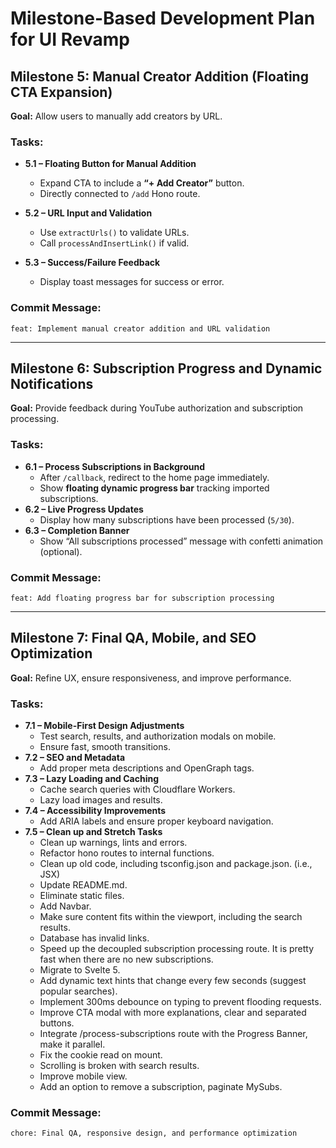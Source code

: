 # **Milestone-Based Development Plan for UI Revamp**

## **Milestone 5: Manual Creator Addition (Floating CTA Expansion)**

**Goal:** Allow users to manually add creators by URL.

### **Tasks:**

- **5.1 – Floating Button for Manual Addition**

  - Expand CTA to include a **“+ Add Creator”** button.
  - Directly connected to `/add` Hono route.

- **5.2 – URL Input and Validation**

  - Use `extractUrls()` to validate URLs.
  - Call `processAndInsertLink()` if valid.

- **5.3 – Success/Failure Feedback**
  - Display toast messages for success or error.

### **Commit Message:**

`feat: Implement manual creator addition and URL validation`

---

## **Milestone 6: Subscription Progress and Dynamic Notifications**

**Goal:** Provide feedback during YouTube authorization and subscription processing.

### **Tasks:**

- **6.1 – Process Subscriptions in Background**
  - After `/callback`, redirect to the home page immediately.
  - Show **floating dynamic progress bar** tracking imported subscriptions.
- **6.2 – Live Progress Updates**
  - Display how many subscriptions have been processed (`5/30`).
- **6.3 – Completion Banner**
  - Show “All subscriptions processed” message with confetti animation (optional).

### **Commit Message:**

`feat: Add floating progress bar for subscription processing`

---

## **Milestone 7: Final QA, Mobile, and SEO Optimization**

**Goal:** Refine UX, ensure responsiveness, and improve performance.

### **Tasks:**

- **7.1 – Mobile-First Design Adjustments**
  - Test search, results, and authorization modals on mobile.
  - Ensure fast, smooth transitions.
- **7.2 – SEO and Metadata**
  - Add proper meta descriptions and OpenGraph tags.
- **7.3 – Lazy Loading and Caching**
  - Cache search queries with Cloudflare Workers.
  - Lazy load images and results.
- **7.4 – Accessibility Improvements**
  - Add ARIA labels and ensure proper keyboard navigation.
- **7.5 – Clean up and Stretch Tasks**
  - Clean up warnings, lints and errors.
  - Refactor hono routes to internal functions.
  - Clean up old code, including tsconfig.json and package.json. (i.e., JSX)
  - Update README.md.
  - Eliminate static files.
  - Add Navbar.
  - Make sure content fits within the viewport, including the search results.
  - Database has invalid links.
  - Speed up the decoupled subscription processing route. It is pretty fast when there are no new subscriptions.
  - Migrate to Svelte 5.
  - Add dynamic text hints that change every few seconds (suggest popular searches).
  - Implement 300ms debounce on typing to prevent flooding requests.
  - Improve CTA modal with more explanations, clear and separated buttons.
  - Integrate /process-subscriptions route with the Progress Banner, make it parallel.
  - Fix the cookie read on mount.
  - Scrolling is broken with search results.
  - Improve mobile view.
  - Add an option to remove a subscription, paginate MySubs.

### **Commit Message:**

`chore: Final QA, responsive design, and performance optimization`
